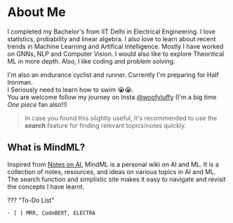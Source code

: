 # About Me

I completed my Bachelor's from IIT Delhi in Electrical Engineering. I love statistics, probability and linear algebra. I also love to learn about recent trends in Machine Learning and Artifical Intelligence. Mostly I have worked on GNNs, NLP and Computer Vision. I would also like to explore Theoritical ML in more depth. Also, I like coding and problem solving.

I'm also an endurance cyclist and runner. Currently I'm preparing for Half Ironman.  
I Seriously need to learn how to swim 😭😭.  
You are welcome follow my journey on Insta [@woofyluffy](https://www.instagram.com/woofyluffy) (I'm a big time _One piece_ fan also!!)


> In case you found this slightly useful, it's recommended to use the **_search_** feature for finding relevant topics/notes quickly.

## What is MindML?

Inspired from [Notes on AI](https://notesonai.com/Notes+on+AI), MindML is a personal wiki on AI and ML. It is a collection of notes, resources, and ideas on various topics in AI and ML. The search function and simplistic site makes it easy to navigate and revisit the concepts I have learnt.


??? "To-Do List"

    - [ ] MRR, CodeBERT, ELECTRA  